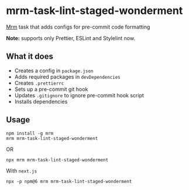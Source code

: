 <!-- mrm-task-lint-staged-wonderment -->

# mrm-task-lint-staged-wonderment

[Mrm](https://github.com/sapegin/mrm) task that adds configs for pre-commit code formatting

**Note:** supports only Prettier, ESLint and Stylelint now.

## What it does

-   Creates a config in `package.json`
-   Adds required packages in `devDependencies`
-   Creates `.prettierrc`
-   Sets up a pre-commit git hook
-   Updates `.gitignore` to ignore pre-commit hook script
-   Installs dependencies

## Usage

```
npm install -g mrm
mrm mrm-task-lint-staged-wonderment
```

OR

```
npx mrm mrm-task-lint-staged-wonderment
```

With `next.js`

```
npx -p npm@6 mrm mrm-task-lint-staged-wonderment
```

